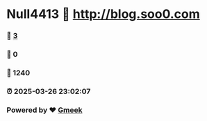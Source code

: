 # Null4413 :link: http://blog.soo0.com 
### :page_facing_up: [3](http://blog.soo0.com/tag.html) 
### :speech_balloon: 0 
### :hibiscus: 1240 
### :alarm_clock: 2025-03-26 23:02:07 
### Powered by :heart: [Gmeek](https://github.com/Meekdai/Gmeek)
